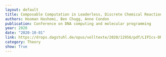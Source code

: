 ```yaml
---
layout: default 
title: Composable Computation in Leaderless, Discrete Chemical Reaction Networks
authors: Hooman Hashemi, Ben Chugg, Anne Condon
publication: Conference on DNA computing and molecular programming
year: 2020
date: "2020-10-01"
link: https://drops.dagstuhl.de/opus/volltexte/2020/12956/pdf/LIPIcs-DNA-2020-3.pdf
category: Theory
show: True
---
```

